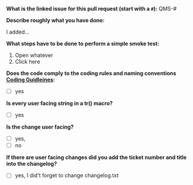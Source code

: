**What is the linked issue for this pull request (start with a `#`):** QMS-#

**Describe roughly what you have done:**

I added...

**What steps have to be done to perform a simple smoke test:**

1. Open whatever
2. Click here

**Does the code comply to the coding rules and naming conventions [Coding Guidleines](https://github.com/Maproom/qmapshack/wiki/DeveloperCodingGuideline):**

- [ ] yes

**Is every user facing string in a tr() macro?**

- [ ] yes

**Is the change user facing?**

- [ ] yes,
- [ ] no

**If there are user facing changes did you add the ticket number and title into the changelog?**

- [ ] yes, I did't forget to change changelog.txt
